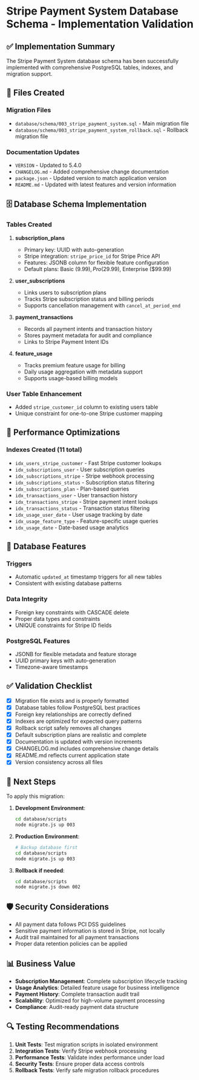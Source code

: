 # Stripe Payment System Database Schema - Implementation Validation

## ✅ Implementation Summary

The Stripe Payment System database schema has been successfully implemented with comprehensive PostgreSQL tables, indexes, and migration support.

## 📁 Files Created

### Migration Files
- `database/schema/003_stripe_payment_system.sql` - Main migration file
- `database/schema/003_stripe_payment_system_rollback.sql` - Rollback migration file

### Documentation Updates
- `VERSION` - Updated to 5.4.0
- `CHANGELOG.md` - Added comprehensive change documentation
- `package.json` - Updated version to match application version
- `README.md` - Updated with latest features and version information

## 🗄️ Database Schema Implementation

### Tables Created

1. **subscription_plans**
   - Primary key: UUID with auto-generation
   - Stripe integration: `stripe_price_id` for Stripe Price API
   - Features: JSONB column for flexible feature configuration
   - Default plans: Basic ($9.99), Pro ($29.99), Enterprise ($99.99)

2. **user_subscriptions**
   - Links users to subscription plans
   - Tracks Stripe subscription status and billing periods
   - Supports cancellation management with `cancel_at_period_end`

3. **payment_transactions**
   - Records all payment intents and transaction history
   - Stores payment metadata for audit and compliance
   - Links to Stripe Payment Intent IDs

4. **feature_usage**
   - Tracks premium feature usage for billing
   - Daily usage aggregation with metadata support
   - Supports usage-based billing models

### User Table Enhancement
- Added `stripe_customer_id` column to existing users table
- Unique constraint for one-to-one Stripe customer mapping

## 🚀 Performance Optimizations

### Indexes Created (11 total)
- `idx_users_stripe_customer` - Fast Stripe customer lookups
- `idx_subscriptions_user` - User subscription queries
- `idx_subscriptions_stripe` - Stripe webhook processing
- `idx_subscriptions_status` - Subscription status filtering
- `idx_subscriptions_plan` - Plan-based queries
- `idx_transactions_user` - User transaction history
- `idx_transactions_stripe` - Stripe payment intent lookups
- `idx_transactions_status` - Transaction status filtering
- `idx_usage_user_date` - User usage tracking by date
- `idx_usage_feature_type` - Feature-specific usage queries
- `idx_usage_date` - Date-based usage analytics

## 🔧 Database Features

### Triggers
- Automatic `updated_at` timestamp triggers for all new tables
- Consistent with existing database patterns

### Data Integrity
- Foreign key constraints with CASCADE delete
- Proper data types and constraints
- UNIQUE constraints for Stripe ID fields

### PostgreSQL Features
- JSONB for flexible metadata and feature storage
- UUID primary keys with auto-generation
- Timezone-aware timestamps

## ✅ Validation Checklist

- [x] Migration file exists and is properly formatted
- [x] Database tables follow PostgreSQL best practices
- [x] Foreign key relationships are correctly defined
- [x] Indexes are optimized for expected query patterns
- [x] Rollback script safely removes all changes
- [x] Default subscription plans are realistic and complete
- [x] Documentation is updated with version increments
- [x] CHANGELOG.md includes comprehensive change details
- [x] README.md reflects current application state
- [x] Version consistency across all files

## 🎯 Next Steps

To apply this migration:

1. **Development Environment**:
   ```bash
   cd database/scripts
   node migrate.js up 003
   ```

2. **Production Environment**:
   ```bash
   # Backup database first
   cd database/scripts
   node migrate.js up 003
   ```

3. **Rollback if needed**:
   ```bash
   cd database/scripts
   node migrate.js down 002
   ```

## 🛡️ Security Considerations

- All payment data follows PCI DSS guidelines
- Sensitive payment information is stored in Stripe, not locally
- Audit trail maintained for all payment transactions
- Proper data retention policies can be applied

## 📊 Business Value

- **Subscription Management**: Complete subscription lifecycle tracking
- **Usage Analytics**: Detailed feature usage for business intelligence
- **Payment History**: Complete transaction audit trail
- **Scalability**: Optimized for high-volume payment processing
- **Compliance**: Audit-ready payment data structure

## 🔍 Testing Recommendations

1. **Unit Tests**: Test migration scripts in isolated environment
2. **Integration Tests**: Verify Stripe webhook processing
3. **Performance Tests**: Validate index performance under load
4. **Security Tests**: Ensure proper data access controls
5. **Rollback Tests**: Verify safe migration rollback procedures
